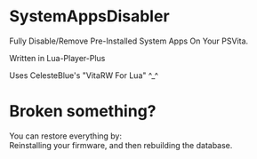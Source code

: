 # SystemAppsDisabler
Fully Disable/Remove Pre-Installed System Apps On Your PSVita.

Written in Lua-Player-Plus

Uses CelesteBlue's "VitaRW For Lua" ^_^ 

# Broken something?
You can restore everything by:                             
Reinstalling your firmware, and then rebuilding the database.                            
